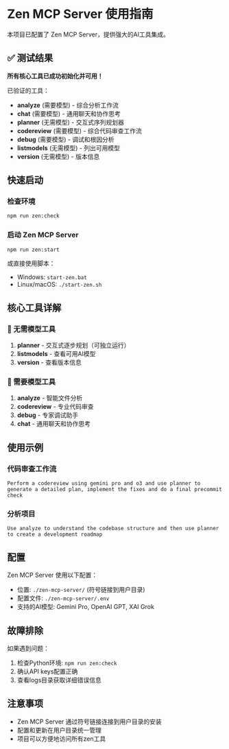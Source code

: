 # Zen MCP Server 使用指南

本项目已配置了 Zen MCP Server，提供强大的AI工具集成。

## ✅ 测试结果

**所有核心工具已成功初始化并可用！**

已验证的工具：

- **analyze** (需要模型) - 综合分析工作流
- **chat** (需要模型) - 通用聊天和协作思考
- **planner** (无需模型) - 交互式序列规划器
- **codereview** (需要模型) - 综合代码审查工作流
- **debug** (需要模型) - 调试和根因分析
- **listmodels** (无需模型) - 列出可用模型
- **version** (无需模型) - 版本信息

## 快速启动

### 检查环境

```bash
npm run zen:check
```

### 启动 Zen MCP Server

```bash
npm run zen:start
```

或直接使用脚本：

- Windows: `start-zen.bat`
- Linux/macOS: `./start-zen.sh`

## 核心工具详解

### 🎯 无需模型工具

1. **planner** - 交互式逐步规划（可独立运行）
2. **listmodels** - 查看可用AI模型
3. **version** - 查看版本信息

### 🤖 需要模型工具

1. **analyze** - 智能文件分析
2. **codereview** - 专业代码审查
3. **debug** - 专家调试助手
4. **chat** - 通用聊天和协作思考

## 使用示例

### 代码审查工作流

```
Perform a codereview using gemini pro and o3 and use planner to generate a detailed plan, implement the fixes and do a final precommit check
```

### 分析项目

```
Use analyze to understand the codebase structure and then use planner to create a development roadmap
```

## 配置

Zen MCP Server 使用以下配置：

- 位置: `./zen-mcp-server/` (符号链接到用户目录)
- 配置文件: `./zen-mcp-server/.env`
- 支持的AI模型: Gemini Pro, OpenAI GPT, XAI Grok

## 故障排除

如果遇到问题：

1. 检查Python环境: `npm run zen:check`
2. 确认API keys配置正确
3. 查看logs目录获取详细错误信息

## 注意事项

- Zen MCP Server 通过符号链接连接到用户目录的安装
- 配置和更新在用户目录统一管理
- 项目可以方便地访问所有zen工具
